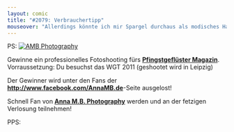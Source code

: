 ```yaml
---
layout: comic
title: "#2079: Verbrauchertipp"
mouseover: "Allerdings könnte ich mir Spargel durchaus als modisches Haar-Accessoire vorstellen."
---
```


PS:
<a href="http://www.facebook.com/AnnaMB.de"><img src="http://www.fonflatter.de/bilder/annambde.png" alt="AMB Photography" /></a>

Gewinne ein professionelles Fotoshooting fürs <a href="http://www.pfingstgefluester.de"><strong>Pfingstgeflüster Magazin</strong></a>.
Vorraussetzung: Du besuchst das WGT 2011 (geshootet wird in Leipzig)

Der Gewinner wird unter den Fans der <a href="http://www.facebook.com/AnnaMB.de"><strong>http://www.facebook.com/AnnaMB.de</strong></a>-Seite ausgelost!

Schnell Fan von <a href="http://www.facebook.com/AnnaMB.de"><strong>Anna M.B. Photography</strong></a> werden und an der fetzigen Verlosung teilnehmen!

PPS:

